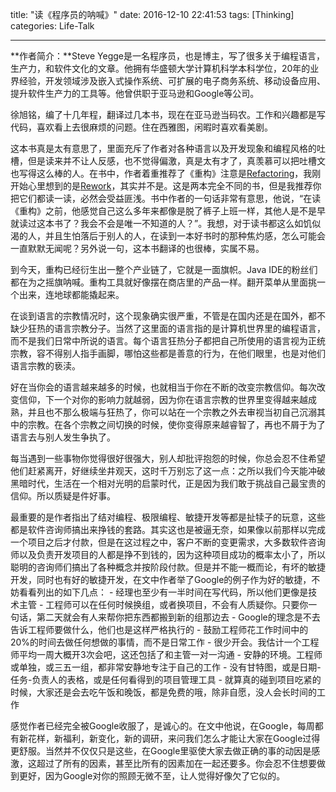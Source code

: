 title: "读《程序员的呐喊》"
date: 2016-12-10 22:41:53
tags: [Thinking]
categories: Life-Talk

---


**作者简介：**Steve Yegge是一名程序员，也是博主，写了很多关于编程语言，生产力，和软件文化的文章。他拥有华盛顿大学计算机科学本科学位，20年的业界经验，开发领域涉及嵌入式操作系统、可扩展的电子商务系统、移动设备应用、提升软件生产力的工具等。他曾供职于亚马逊和Google等公司。

徐旭铭，编了十几年程，翻译过几本书，现在在亚马逊当码农。工作和兴趣都是写代码，喜欢看上去很麻烦的问题。住在西雅图，闲暇时喜欢看美剧。

这本书真是太有意思了，里面充斥了作者对各种语言以及开发现象和编程风格的吐槽，但是读来并不让人反感，也不觉得偏激，真是太有才了，真羡慕可以把吐槽文也写得这么棒的人。在书中，作者着重推荐了《重构》注意是[Refactoring](https://book.douban.com/subject/1229923/)，我刚开始心里想到的是[Rework](https://book.douban.com/subject/5320866/)，其实并不是。这是两本完全不同的书，但是我推荐你把它们都读一读，必然会受益匪浅。书中作者的一句话非常有意思，他说，“在读《重构》之前，他感觉自己这么多年来都像是脱了裤子上班一样，其他人是不是早就读过这本书了？我会不会是唯一不知道的人？”。我想，对于读书都这么如饥似渴的人，并且生怕落后于别人的人，在读到一本好书时的那种焦灼感，怎么可能会一直默默无闻呢？另外说一句，这本书翻译的也很棒，实属不易。

到今天，重构已经衍生出一整个产业链了，它就是一面旗帜。Java IDE的粉丝们都在为之摇旗呐喊。重构工具就好像摆在商店里的产品一样。翻开菜单从里面挑一个出来，连地球都能撬起来。

在谈到语言的宗教情况时，这个现象确实很严重，不管是在国内还是在国外，都不缺少狂热的语言宗教分子。当然了这里面的语言指的是计算机世界里的编程语言，而不是我们日常中所说的语言。每个语言狂热分子都把自己所使用的语言视为正统宗教，容不得别人指手画脚，哪怕这些都是善意的行为，在他们眼里，也是对他们语言宗教的亵渎。

好在当你会的语言越来越多的时候，也就相当于你在不断的改变宗教信仰。每次改变信仰，下一个对你的影响力就越弱，因为你在语言宗教的世界里变得越来越成熟，并且也不那么极端与狂热了，你可以站在一个宗教之外去审视当初自己沉溺其中的宗教。在各个宗教之间切换的时候，使你变得原来越睿智了，再也不屑于为了语言去与别人发生争执了。

每当遇到一些事物你觉得很好很强大，别人却批评抱怨的时候，你总会忍不住希望他们赶紧离开，好继续坐井观天，这时千万别忘了这一点：之所以我们今天能冲破黑暗时代，生活在一个相对光明的启蒙时代，正是因为我们敢于挑战自己最宝贵的信仰。所以质疑是件好事。

最重要的是作者指出了结对编程、极限编程、敏捷开发等都是扯犊子的玩意，这些都是软件咨询师搞出来挣钱的套路。其实这也是被逼无奈，如果像以前那样以完成一个项目之后才付款，但是在这过程之中，客户不断的变更需求，大多数软件咨询师以及负责开发项目的人都是挣不到钱的，因为这种项目成功的概率太小了，所以聪明的咨询师们搞出了各种概念并按阶段付款。但是并不能一概而论，有坏的敏捷开发，同时也有好的敏捷开发，在文中作者举了Google的例子作为好的敏捷，不妨看看列出的如下几点：
- 经理也至少有一半时间在写代码，所以他们更像是技术主管
- 工程师可以在任何时候换组，或者换项目，不会有人质疑你。只要你一句话，第二天就会有人来帮你把东西都搬到新的组那边去
- Google的理念是不去告诉工程师要做什么，他们也是这样严格执行的
- 鼓励工程师花工作时间中的20%的时间去做任何想做的事情，而不是日常工作
- 很少开会。我估计一个工程师平均一周大概开3次会吧，这还包括了和主管一对一沟通
- 安静的环境。工程师或单独，或三五一组，都非常安静地专注于自己的工作
- 没有甘特图，或是日期-任务-负责人的表格，或是任何看得到的项目管理工具
- 就算真的碰到项目吃紧的时候，大家还是会去吃午饭和晚饭，都是免费的哦，除非自愿，没人会长时间的工作

感觉作者已经完全被Google收服了，是诚心的。在文中他说，在Google，每周都有新花样，新福利，新变化，新的调研，来问我们怎么才能让大家在Google过得更舒服。当然并不仅仅只是这些，在Google里驱使大家去做正确的事的动因是感激，这超过了所有的因素，甚至比所有的因素加在一起还要多。你会忍不住想要做到更好，因为Google对你的照顾无微不至，让人觉得好像欠了它似的。
